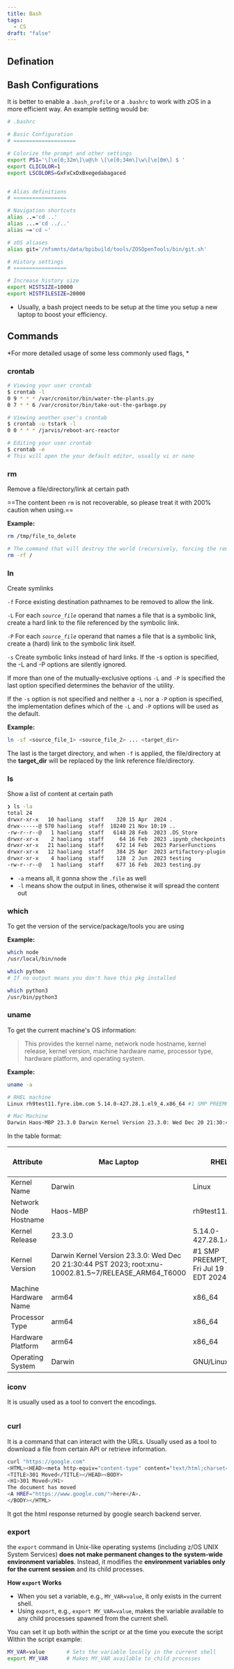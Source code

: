 ```yaml
---
title: Bash
tags:
  - CS
draft: "false"
---
```

## Defination



## Bash Configurations

It is better to enable a `.bash_profile` or a `.bashrc` to work with zOS in a more efficient way. An example setting would be:

```bash
# .bashrc

# Basic Configuration
# ====================

# Colorize the prompt and other settings
export PS1='\[\e[0;32m\]\u@\h \[\e[0;34m\]\w\[\e[0m\] $ '
export CLICOLOR=1
export LSCOLORS=GxFxCxDxBxegedabagaced


# Alias definitions
# =================

# Navigation shortcuts
alias ..='cd ..'
alias ...='cd ../..'
alias ~='cd ~'

# zOS aliases
alias git='/nfsmnts/data/bpibuild/tools/ZOSOpenTools/bin/git.sh'

# History settings
# =================

# Increase history size
export HISTSIZE=10000
export HISTFILESIZE=20000
```

- Usually, a bash project needs to be setup at the time you setup a new laptop to boost your efficiency.


## Commands
*For more detailed usage of some less commonly used flags, *

### crontab

```bash
# Viewing your user crontab
$ crontab -l
0 9 * * * /var/cronitor/bin/water-the-plants.py
0 7 * * 6 /var/cronitor/bin/take-out-the-garbage.py

# Viewing another user's crontab
$ crontab -u tstark -l
0 0 * * * /jarvis/reboot-arc-reactor

# Editing your user crontab
$ crontab -e
# This will open the your default editor, usually vi or nano

```





### rm
Remove a file/directory/link at certain path

==The content been `rm` is not recoverable, so please treat it with 200% caution when using.==

**Example:**
```bash
rm /tmp/file_to_delete

# The command that will destroy the world (recursively, forcing the removal of the root directory)
rm -rf /
```

### ln
Create symlinks 

`-f` Force existing destination pathnames to be removed to allow the link.

`-L` For each _`source_file`_ operand that names a file that is a symbolic link, create a hard link to the file referenced by the symbolic link.

`-P` For each _`source_file`_ operand that names a file that is a symbolic link, create a (hard) link to the symbolic link itself.

`-s` Create symbolic links instead of hard links. If the -s option is specified, the -L and -P options are silently ignored.

If more than one of the mutually-exclusive options `-L` and `-P` is specified the last option specified determines the behavior of the utility.

If the `-s` option is not specified and neither a `-L` nor a `-P` option is specified, the implementation defines which of the `-L` and `-P` options will be used as the default.

**Example:**
```bash
ln -sf <source_file_1> <source_file_2> ... <target_dir>
```
The last is the target directory, and when `-f` is applied, the file/directory at the **target_dir** will be replaced by the link reference file/directory.

### ls
Show a list of content at certain path

```bash
❯ ls -la
total 24
drwxr-xr-x   10 haoliang  staff    320 15 Apr  2024 .
drwx------@ 570 haoliang  staff  18240 21 Nov 10:19 ..
-rw-r--r--@   1 haoliang  staff   6148 28 Feb  2023 .DS_Store
drwxr-xr-x    2 haoliang  staff     64 16 Feb  2023 .ipynb_checkpoints
drwxr-xr-x   21 haoliang  staff    672 14 Feb  2023 ParserFunctions
drwxr-xr-x   12 haoliang  staff    384 25 Apr  2023 artifactory-plugin
drwxr-xr-x    4 haoliang  staff    128  2 Jun  2023 testing
-rw-r--r--@   1 haoliang  staff    677 16 Feb  2023 testing.py
```
- `-a` means all, it gonna show the `.file` as well
- `-l` means show the output in lines, otherwise it will spread the content out
### which
To get the version of the service/package/tools you are using

**Example:**
```bash
which node
/usr/local/bin/node

which python
# If no output means you don't have this pkg installed

which python3
/usr/bin/python3
```

### uname
To get the current machine's OS information:
> This provides the kernel name, network node hostname, kernel release, kernel version, machine hardware name, processor type, hardware platform, and operating system.

**Example:**
```bash
uname -a

# RHEL machine
Linux rh9test11.fyre.ibm.com 5.14.0-427.28.1.el9_4.x86_64 #1 SMP PREEMPT_DYNAMIC Fri Jul 19 14:40:47 EDT 2024 x86_64 x86_64 x86_64 GNU/Linux

# Mac Machine
Darwin Haos-MBP 23.3.0 Darwin Kernel Version 23.3.0: Wed Dec 20 21:30:44 PST 2023; root:xnu-10002.81.5~7/RELEASE_ARM64_T6000 arm64
```

In the table format:

| **Attribute**         | **Mac Laptop**                                                                                        | **RHEL Server**                                     | **Power Linux Machine** |
| --------------------- | ----------------------------------------------------------------------------------------------------- | --------------------------------------------------- | ----------------------- |
| Kernel Name           | Darwin                                                                                                | Linux                                               |                         |
| Network Node Hostname | Haos-MBP                                                                                              | rh9test11.fyre.com                                  |                         |
| Kernel Release        | 23.3.0                                                                                                | 5.14.0-427.28.1.el9_4.x86_64                        |                         |
| Kernel Version        | Darwin Kernel Version 23.3.0: Wed Dec 20 21:30:44 PST 2023; root:xnu-10002.81.5~7/RELEASE_ARM64_T6000 | #1 SMP PREEMPT_DYNAMIC Fri Jul 19 14:40:47 EDT 2024 |                         |
| Machine Hardware Name | arm64                                                                                                 | x86_64                                              |                         |
| Processor Type        | arm64                                                                                                 | x86_64                                              |                         |
| Hardware Platform     | arm64                                                                                                 | x86_64                                              |                         |
| Operating System      | Darwin                                                                                                | GNU/Linux                                           |                         |

### iconv
It is usually used as a tool to convert the encodings. 

```bash

```


### curl
It is a command that can interact with the URLs. Usually used as a tool to download a file from certain API or retrieve information.

```bash
curl "https://google.com"
<HTML><HEAD><meta http-equiv="content-type" content="text/html;charset=utf-8">
<TITLE>301 Moved</TITLE></HEAD><BODY>
<H1>301 Moved</H1>
The document has moved
<A HREF="https://www.google.com/">here</A>.
</BODY></HTML>
```

It got the html response returned by google search backend server.

### export
the `export` command in Unix-like operating systems (including z/OS UNIX System Services) **does not make permanent changes to the system-wide environment variables**. Instead, it modifies the **environment variables only for the current session** and its child processes.

**How `export` Works**
- When you set a variable, e.g., `MY_VAR=value`, it only exists in the current shell.
- Using `export`, e.g., `export MY_VAR=value`, makes the variable available to any child processes spawned from the current shell.

You can set it up both within the script or at the time you execute the script
Within the script example:
```bash
MY_VAR=value       # Sets the variable locally in the current shell
export MY_VAR      # Makes MY_VAR available to child processes
```

### 